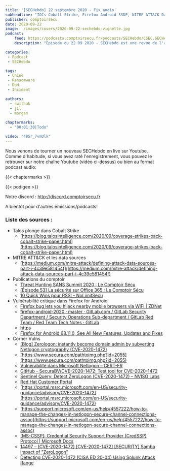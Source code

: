```yaml
---
title: '[SECHebdo] 22 septembre 2020 - Fix audio'
subheadline: "IOCs Cobalt Strike, Firefox Android SSDP, NITRE ATT&CK Data Sources, ZeroLogon, Corner Vuln, etc."
publisher: comptoirsecu
date: 2020-09-22
image:  /images/covers/2020-09-22-sechebdo-vignette.jpg
podcast:
    feed: https://podcasts.comptoirsecu.fr/podcasts/SECHebdo/CSEC.SECHebdo.2020-09-22.m4a
    description: "Épisode du 22 09 2020 - SECHebdo est une revue de l'actualité cybersécurité réalisée en live sur Youtube, généralement le mardi soir."

categories:
 - Podcast
 - SECHebdo

tags:
 - Chine
 - Ransomware
 - DoH
 - Incident

authors:
  - swithak
  - jil
  - morgan
  
chaptermarks:
  - "00:01:30|Todo"

video: "48Sr_7vmUlk"
---
```


Nous venons de tourner un nouveau SECHebdo en live sur Youtube. Comme d'habitude, si vous avez raté l'enregistrement, vous pouvez le retrouver sur notre chaîne Youtube (vidéo ci-dessus) ou bien au format podcast audio:

{{< chaptermarks >}}

{{< podigee >}}

Notre discord : <http://discord.comptoirsecu.fr>

A bientôt pour d'autres émissions/podcasts!

### Liste des sources :


*  Talos plonge dans Cobalt Strike
	* [https://blog.talosintelligence.com/2020/09/coverage-strikes-back-cobalt-strike-paper.html](https://blog.talosintelligence.com/2020/09/coverage-strikes-back-cobalt-strike-paper.html)
*  MITRE ATT&CK et les data sources
	* [https://medium.com/mitre-attack/defining-attack-data-sources-part-i-4c39e581454f](https://medium.com/mitre-attack/defining-attack-data-sources-part-i-4c39e581454f)
* Publications du comptoir
	* [Threat Hunting SANS Summit 2020 : Le Comptoir Sécu](https://www.comptoirsecu.fr/blog/2020-09-13-sans-summit-th-2020/)
	* [[Épisode 53] La sécurité sur Office 365 : Le Comptoir Sécu](https://www.comptoirsecu.fr/podcast/%C3%A9pisode-53-la-s%C3%A9curit%C3%A9-sur-office-365/)
	* [10 Quick Wins pour RSSI - NoLimitSecu](https://www.nolimitsecu.fr/10-quick-wins-pour-rssi/)
*  Vulnérabilité critique dans Firefox for Android
	* [Firefox bug lets you hijack nearby mobile browsers via WiFi | ZDNet](https://www.zdnet.com/article/firefox-bug-lets-you-hijack-nearby-mobile-browsers-via-wifi/#ftag=RSSbaffb68)
	* [firefox-android-2020 · master · GitLab.com / GitLab Security Department / Security Operations Sub-department / GitLab Red Team / Red Team Tech Notes · GitLab](https://gitlab.com/gitlab-com/gl-security/security-operations/gl-redteam/red-team-tech-notes/-/tree/master/firefox-android-2020)
	* [https](https://twitter.com/init_string?ref_src=twsrc%5Etfw)
	* [Firefox for Android  68.11.0, See All New Features, Updates and Fixes](https://www.mozilla.org/en-US/firefox/android/68.11.0/releasenotes/)
*  Corner Vulns
	* [[Blog] Zerologon: instantly become domain admin by subverting Netlogon cryptography (CVE-2020-1472)](https://www.secura.com/blog/zero-logon)
	* [https://www.secura.com/pathtoimg.php?id=2055](https://www.secura.com/pathtoimg.php?id=2055)
	* [Vulnérabilité dans Microsoft Netlogon – CERT-FR](https://www.cert.ssi.gouv.fr/alerte/CERTFR-2020-ALE-020/)
	* [GitHub - SecuraBV/CVE-2020-1472: Test tool for CVE-2020-1472](https://github.com/SecuraBV/CVE-2020-1472)
	* [Sentinel Query: Detect ZeroLogon (CVE-2020-1472) – NVISO Labs](https://blog.nviso.eu/2020/09/17/sentinel-query-detect-zerologon-cve-2020-1472/)
	* [Red Hat Customer Portal](https://access.redhat.com/security/cve/CVE-2020-1472)
	* [https://portal.msrc.microsoft.com/en-US/security-guidance/advisory/CVE-2020-1472](https://portal.msrc.microsoft.com/en-US/security-guidance/advisory/CVE-2020-1472)
	* [https://support.microsoft.com/en-us/help/4557222/how-to-manage-the-changes-in-netlogon-secure-channel-connections-assoc](https://support.microsoft.com/en-us/help/4557222/how-to-manage-the-changes-in-netlogon-secure-channel-connections-assoc)
	* [[MS-CSSP]: Credential Security Support Provider (CredSSP) Protocol | Microsoft Docs](https://docs.microsoft.com/openspecs/windows_protocols/ms-cssp/85f57821-40bb-46aa-bfcb-ba9590b8fc30)
	* [14497 – (CVE-2020-1472) [CVE-2020-1472] [SECURITY] Samba impact of "ZeroLogon"](https://bugzilla.samba.org/show_bug.cgi?id=14497)
	* [Detecting CVE-2020-1472 (CISA ED 20-04) Using Splunk Attack Range](https://www.splunk.com/en_us/blog/security/detecting-cve-2020-1472-using-splunk-attack-range.html)
